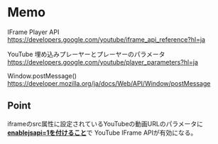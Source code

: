 # Memo

IFrame Player API<br>
https://developers.google.com/youtube/iframe_api_reference?hl=ja

YouTube 埋め込みプレーヤーとプレーヤーのパラメータ<br>
https://developers.google.com/youtube/player_parameters?hl=ja

Window.postMessage()
https://developer.mozilla.org/ja/docs/Web/API/Window/postMessage

## Point

iframeのsrc属性に設定されているYouTubeの動画URLのパラメータに<strong><u>enablejsapi=1を付けること</u></strong>で YouTube IFrame APIが有効になる。